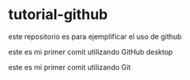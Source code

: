 # tutorial-github
este repositorio es para ejemplificar el uso de github 

este es mi primer comit utilizando GitHub desktop 

este es mi primer comit utilizando Git 
